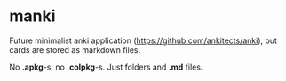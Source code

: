 # manki
Future minimalist anki application (https://github.com/ankitects/anki), but cards are stored as markdown files.

No **.apkg**-s, no **.colpkg**-s. Just folders and **.md** files.
